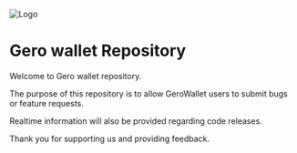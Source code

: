 ![Logo](https://gerowallet.io/assets/img/logo2.ico)

# Gero wallet Repository
Welcome to Gero wallet repository. 

The purpose of this repository is to allow GeroWallet users to submit bugs or feature requests.

Realtime information will also be provided regarding code releases.

Thank you for supporting us and providing feedback.
